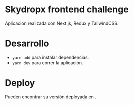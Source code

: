 # Skydropx frontend challenge
Aplicación realizada con Next.js, Redux y TailwindCSS. 

# Desarrollo
-  ``yarn add`` para instalar dependencias.
-  ``yarn dev`` para correr la aplicación.

# Deploy
Pueden encontrar su versión deployada en []("").
